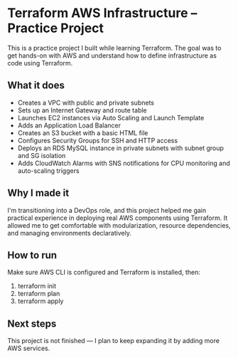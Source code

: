 # Terraform AWS Infrastructure – Practice Project

This is a practice project I built while learning Terraform. The goal was to get hands-on with AWS and understand how to define infrastructure as code using Terraform.

## What it does

- Creates a VPC with public and private subnets  
- Sets up an Internet Gateway and route table  
- Launches EC2 instances via Auto Scaling and Launch Template  
- Adds an Application Load Balancer  
- Creates an S3 bucket with a basic HTML file  
- Configures Security Groups for SSH and HTTP access
- Deploys an RDS MySQL instance in private subnets with subnet group and SG isolation
- Adds CloudWatch Alarms with SNS notifications for CPU monitoring and auto-scaling triggers

## Why I made it

I'm transitioning into a DevOps role, and this project helped me gain practical experience in deploying real AWS components using Terraform. It allowed me to get comfortable with modularization, resource dependencies, and managing environments declaratively.


## How to run

Make sure AWS CLI is configured and Terraform is installed, then:

1. terraform init
2. terraform plan
3. terraform apply


## Next steps

This project is not finished — I plan to keep expanding it by adding more AWS services.
